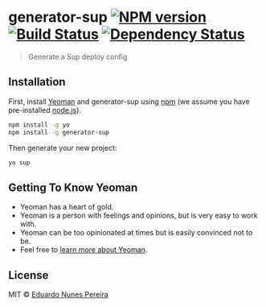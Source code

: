 # generator-sup [![NPM version][npm-image]][npm-url] [![Build Status][travis-image]][travis-url] [![Dependency Status][daviddm-image]][daviddm-url]
> Generate a Sup deploy config

## Installation

First, install [Yeoman](http://yeoman.io) and generator-sup using [npm](https://www.npmjs.com/) (we assume you have pre-installed [node.js](https://nodejs.org/)).

```bash
npm install -g yo
npm install -g generator-sup
```

Then generate your new project:

```bash
yo sup
```

## Getting To Know Yeoman

 * Yeoman has a heart of gold.
 * Yeoman is a person with feelings and opinions, but is very easy to work with.
 * Yeoman can be too opinionated at times but is easily convinced not to be.
 * Feel free to [learn more about Yeoman](http://yeoman.io/).

## License

MIT © [Eduardo Nunes Pereira]()


[npm-image]: https://badge.fury.io/js/generator-sup.svg
[npm-url]: https://npmjs.org/package/generator-sup
[travis-image]: https://travis-ci.org/eduardonunesp/generator-sup.svg?branch=master
[travis-url]: https://travis-ci.org/eduardonunesp/generator-sup
[daviddm-image]: https://david-dm.org/eduardonunesp/generator-sup.svg?theme=shields.io
[daviddm-url]: https://david-dm.org/eduardonunesp/generator-sup
